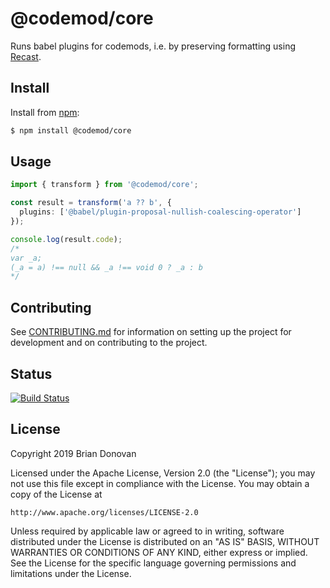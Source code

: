 # @codemod/core

Runs babel plugins for codemods, i.e. by preserving formatting using [Recast](https://github.com/benjamn/recast).

## Install

Install from [npm](https://npmjs.com/):

```sh
$ npm install @codemod/core
```

## Usage

```ts
import { transform } from '@codemod/core';

const result = transform('a ?? b', {
  plugins: ['@babel/plugin-proposal-nullish-coalescing-operator']
});

console.log(result.code);
/*
var _a;
(_a = a) !== null && _a !== void 0 ? _a : b
*/
```

## Contributing

See [CONTRIBUTING.md](../../CONTRIBUTING.md) for information on setting up the project for development and on contributing to the project.

## Status

[![Build Status](https://travis-ci.com/codemod-js/codemod.svg?branch=master)](https://travis-ci.com/codemod-js/codemod)

## License

Copyright 2019 Brian Donovan

Licensed under the Apache License, Version 2.0 (the "License"); you may not use this file except in compliance with the License. You may obtain a copy of the License at

    http://www.apache.org/licenses/LICENSE-2.0

Unless required by applicable law or agreed to in writing, software distributed under the License is distributed on an "AS IS" BASIS, WITHOUT WARRANTIES OR CONDITIONS OF ANY KIND, either express or implied. See the License for the specific language governing permissions and limitations under the License.
